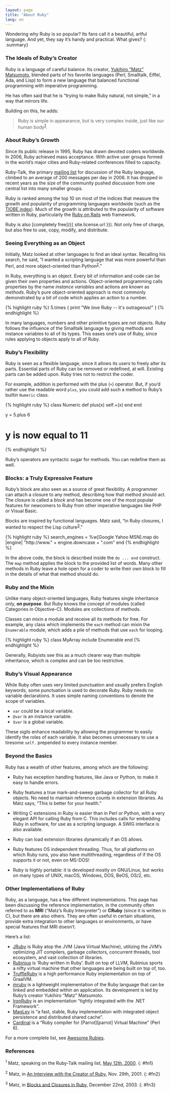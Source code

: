 ```yaml
---
layout: page
title: "About Ruby"
lang: en
---
```


Wondering why Ruby is so popular? Its fans call it a beautiful, artful
language. And yet, they say it’s handy and practical. What gives?
{: .summary}

### The Ideals of Ruby’s Creator

Ruby is a language of careful balance. Its creator, [Yukihiro “Matz”
Matsumoto][matz], blended parts of his favorite languages (Perl, Smalltalk,
Eiffel, Ada, and Lisp) to form a new language that balanced functional
programming with imperative programming.

He has often said that he is “trying to make Ruby natural, not simple,”
in a way that mirrors life.

Building on this, he adds:

> Ruby is simple in appearance, but is very complex inside, just like
> our human body<sup>[1](#fn1)</sup>.

### About Ruby’s Growth

Since its public release in 1995, Ruby has drawn devoted coders
worldwide. In 2006, Ruby achieved mass acceptance. With active user
groups formed in the world’s major cities and Ruby-related conferences
filled to capacity.

Ruby-Talk, the primary [mailing list](/en/community/mailing-lists/) for
discussion of the Ruby language, climbed to an average of 200 messages
per day in 2006. It has dropped in recent years as the size of the
community pushed discussion from one central list into many smaller
groups.

Ruby is ranked among the top 10 on most of the indices that measure
the growth and popularity of programming languages worldwide
(such as the [TIOBE index][tiobe]). Much of the growth is attributed to the
popularity of software written in Ruby, particularly the
[Ruby on Rails][ror] web framework.

Ruby is also [completely free]({{ site.license.url }}). Not only free of charge, but
also free to use, copy, modify, and distribute.

### Seeing Everything as an Object

Initially, Matz looked at other languages to find an ideal syntax.
Recalling his search, he said, “I wanted a scripting language that was
more powerful than Perl, and more object-oriented than
Python<sup>[2](#fn2)</sup>.”

In Ruby, everything is an object. Every bit of information and code can
be given their own properties and actions. Object-oriented programming
calls properties by the name *instance variables* and actions are known
as *methods*. Ruby’s pure object-oriented approach is most commonly
demonstrated by a bit of code which applies an action to a number.

{% highlight ruby %}
5.times { print "We *love* Ruby -- it's outrageous!" }
{% endhighlight %}

In many languages, numbers and other primitive types are not objects.
Ruby follows the influence of the Smalltalk language by giving methods
and instance variables to all of its types. This eases one’s use of
Ruby, since rules applying to objects apply to all of Ruby.

### Ruby’s Flexibility

Ruby is seen as a flexible language, since it allows its users to freely
alter its parts. Essential parts of Ruby can be removed or redefined, at
will. Existing parts can be added upon. Ruby tries not to restrict the
coder.

For example, addition is performed with the plus (`+`) operator. But, if
you’d rather use the readable word `plus`, you could add such a method
to Ruby’s builtin `Numeric` class.

{% highlight ruby %}
class Numeric
  def plus(x)
    self.+(x)
  end
end

y = 5.plus 6
# y is now equal to 11
{% endhighlight %}

Ruby’s operators are syntactic sugar for methods. You can redefine them
as well.

### Blocks: a Truly Expressive Feature

Ruby’s block are also seen as a source of great flexibility. A
programmer can attach a closure to any method, describing how that
method should act. The closure is called a *block* and has become one of
the most popular features for newcomers to Ruby from other imperative
languages like PHP or Visual Basic.

Blocks are inspired by functional languages. Matz said, “in Ruby
closures, I wanted to respect the Lisp culture<sup>[3](#fn3)</sup>.”

{% highlight ruby %}
search_engines =
  %w[Google Yahoo MSN].map do |engine|
    "http://www." + engine.downcase + ".com"
  end
{% endhighlight %}

In the above code, the block is described inside the `do ... end`
construct. The `map` method applies the block to the provided list of
words. Many other methods in Ruby leave a hole open for a coder to write
their own block to fill in the details of what that method should do.

### Ruby and the Mixin

Unlike many object-oriented languages, Ruby features single inheritance
only, **on purpose**. But Ruby knows the concept of modules (called
Categories in Objective-C). Modules are collections of methods.

Classes can mixin a module and receive all its methods for free. For
example, any class which implements the `each` method can mixin the
`Enumerable` module, which adds a pile of methods that use `each` for
looping.

{% highlight ruby %}
class MyArray
  include Enumerable
end
{% endhighlight %}

Generally, Rubyists see this as a much clearer way than multiple
inheritance, which is complex and can be too restrictive.

### Ruby’s Visual Appearance

While Ruby often uses very limited punctuation and usually prefers
English keywords, some punctuation is used to decorate Ruby. Ruby needs
no variable declarations. It uses simple naming conventions to denote
the scope of variables.

* `var` could be a local variable.
* `@var` is an instance variable.
* `$var` is a global variable.

These sigils enhance readability by allowing the programmer to easily
identify the roles of each variable. It also becomes unnecessary to use
a tiresome `self.` prepended to every instance member.

### Beyond the Basics

Ruby has a wealth of other features, among which are the following:

* Ruby has exception handling features, like Java or Python, to make it
  easy to handle errors.

* Ruby features a true mark-and-sweep garbage collector for all Ruby
  objects. No need to maintain reference counts in extension libraries.
  As Matz says, “This is better for your health.”

* Writing C extensions in Ruby is easier than in Perl or Python, with a
  very elegant API for calling Ruby from C. This includes calls for
  embedding Ruby in software, for use as a scripting language. A SWIG
  interface is also available.

* Ruby can load extension libraries dynamically if an OS allows.

* Ruby features OS independent threading. Thus, for all platforms on
  which Ruby runs, you also have multithreading, regardless of if the OS
  supports it or not, even on MS-DOS!

* Ruby is highly portable: it is developed mostly on GNU/Linux, but
  works on many types of UNIX, macOS, Windows, DOS, BeOS, OS/2, etc.

### Other Implementations of Ruby

Ruby, as a language, has a few different implementations.
This page has been discussing the reference implementation, in the
community often referred to as **MRI** (“Matz’s Ruby Interpreter”)
or **CRuby** (since it is written in C), but there are also others.
They are often useful in certain situations, provide extra
integration to other languages or environments, or have special features
that MRI doesn’t.

Here’s a list:

* [JRuby][jruby] is Ruby atop the JVM (Java Virtual Machine), utilizing the
  JVM’s optimizing JIT compilers, garbage collectors, concurrent
  threads, tool ecosystem, and vast collection of libraries.
* [Rubinius][rubinius] is ‘Ruby written in Ruby’. Built on top of LLVM,
  Rubinius sports a nifty virtual machine that other languages are being
  built on top of, too.
* [TruffleRuby][truffleruby] is a high performance Ruby implementation on top of
  GraalVM.
* [mruby][mruby] is a lightweight implementation of the Ruby language
  that can be linked and embedded within an application.
  Its development is led by Ruby’s creator Yukihiro “Matz” Matsumoto.
* [IronRuby][ironruby] is an implementation “tightly integrated with the .NET
  Framework”.
* [MagLev][maglev] is “a fast, stable, Ruby implementation with integrated
  object persistence and distributed shared cache”.
* [Cardinal][cardinal] is a “Ruby compiler for [Parrot][parrot] Virtual Machine”
  (Perl 6).

For a more complete list, see [Awesome Rubies][awesome-rubies].

### References

<sup>1</sup> Matz, speaking on the Ruby-Talk mailing list, [May 12th,
2000][blade].
{: #fn1}

<sup>2</sup> Matz, in [An Interview with the Creator of Ruby][linuxdevcenter], Nov.
29th, 2001.
{: #fn2}

<sup>3</sup> Matz, in [Blocks and Closures in Ruby][artima], December 22nd,
2003.
{: #fn3}



[matz]: http://www.rubyist.net/~matz/
[blade]: https://blade.ruby-lang.org/ruby-talk/2773
[ror]: http://rubyonrails.org/
[linuxdevcenter]: http://www.linuxdevcenter.com/pub/a/linux/2001/11/29/ruby.html
[artima]: http://www.artima.com/intv/closures2.html
[tiobe]: http://www.tiobe.com/index.php/content/paperinfo/tpci/index.html
[jruby]: http://jruby.org
[rubinius]: http://rubini.us
[truffleruby]: https://github.com/oracle/truffleruby
[mruby]: http://www.mruby.org/
[ironruby]: http://www.ironruby.net
[maglev]: http://maglev.github.io
[cardinal]: https://github.com/parrot/cardinal
[awesome-rubies]: https://github.com/planetruby/awesome-rubies